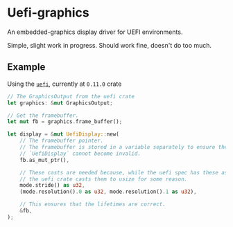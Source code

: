 # Uefi-graphics

An embedded-graphics display driver for UEFI environments.

Simple, slight work in progress. Should work fine, doesn't do too much.

## Example

Using the [`uefi`](https://crates.io/crates/uefi), currently at `0.11.0` crate

```rust
// The GraphicsOutput from the uefi crate
let graphics: &mut GraphicsOutput;

// Get the framebuffer.
let mut fb = graphics.frame_buffer();

let display = &mut UefiDisplay::new(
    // The framebuffer pointer.
    // The framebuffer is stored in a variable separately to ensure the
    // `UefiDisplay` cannot become invalid.
    fb.as_mut_ptr(),

    // These casts are needed because, while the uefi spec has these as u32,
    // the uefi crate casts them to usize for some reason.
    mode.stride() as u32,
    (mode.resolution().0 as u32, mode.resolution().1 as u32),

    // This ensures that the lifetimes are correct.
    &fb,
);
```
